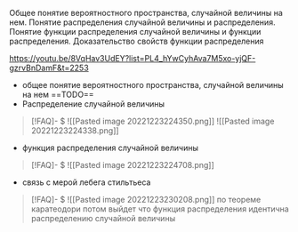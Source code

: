 Общее понятие вероятностного пространства, случайной величины на нем. Понятие распределения случайной величины и распределения. Понятие функции распределения случайной величины и функции распределения. Доказательство свойств функции распределения

https://youtu.be/8VqHav3UdEY?list=PL4_hYwCyhAva7M5xo-yjQF-gzrvBnDamF&t=2253

- общее понятие вероятностного пространства, случайной величины на нем
==TODO==
- Распределение случайной величины
> [!FAQ]- $
>![[Pasted image 20221223224350.png]] ![[Pasted image 20221223224338.png]] 

- функция распределения случайной величины
> [!FAQ]- $
>![[Pasted image 20221223224708.png]]

- связь с мерой лебега стильтьеса
> [!FAQ]- $
>![[Pasted image 20221223230208.png]] по теореме каратеодори потом выйдет что функция распределения идентична распределению случайной  величины
